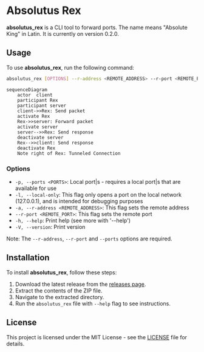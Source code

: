 # Absolutus Rex

**absolutus_rex** is a CLI tool to forward ports. The name means "Absolute King" in Latin. It is currently on version 0.2.0.

## Usage

To use **absolutus_rex**, run the following command:

```bash
absolutus_rex [OPTIONS] --r-address <REMOTE_ADDRESS> --r-port <REMOTE_PORT>
```

```mermaid
sequenceDiagram
    actor  client
    participant Rex
    participant server
    client->>Rex: Send packet
    activate Rex
    Rex->>server: Forward packet
    activate server
    server-->>Rex: Send response
    deactivate server
    Rex-->>client: Send response
    deactivate Rex
    Note right of Rex: Tunneled Connection

```

### Options

- `-p, --ports <PORTS>`: Local port|s - requires a local port|s that are available for use
- `-l, --local-only`: This flag only opens a port on the local network (127.0.0.1), and is intended for debugging purposes
- `-a, --r-address <REMOTE_ADDRESS>`: This flag sets the remote address
- `--r-port <REMOTE_PORT>`: This flag sets the remote port
- `-h, --help`: Print help (see more with '--help')
- `-V, --version`: Print version

Note: The `--r-address`, `--r-port` and `--ports` options are required.

## Installation

To install **absolutus_rex**, follow these steps:

1. Download the latest release from the [releases page](https://github.com/fmotalleb/absolutus_rex/releases).
2. Extract the contents of the ZIP file.
3. Navigate to the extracted directory.
4. Run the `absolutus_rex` file with `--help` flag to see instructions.

## License

This project is licensed under the MIT License - see the [LICENSE](LICENSE) file for details.
